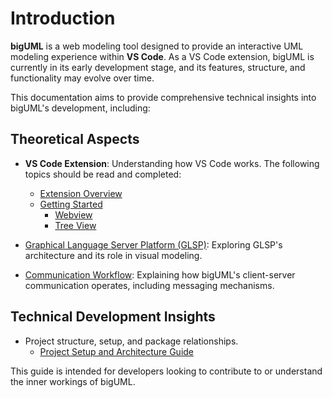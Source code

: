 # Introduction

**bigUML** is a web modeling tool designed to provide an interactive UML modeling experience within **VS Code**. As a VS Code extension, bigUML is currently in its early development stage, and its features, structure, and functionality may evolve over time.

This documentation aims to provide comprehensive technical insights into bigUML's development, including:

## Theoretical Aspects

- **VS Code Extension**: Understanding how VS Code works. The following topics should be read and completed:

    - [Extension Overview](https://code.visualstudio.com/api)
    - [Getting Started](https://code.visualstudio.com/api/get-started/your-first-extension)
        - [Webview](https://code.visualstudio.com/api/extension-guides/webview)
        - [Tree View](https://code.visualstudio.com/api/extension-guides/tree-view)

- [Graphical Language Server Platform (GLSP)](./glsp.md): Exploring GLSP's architecture and its role in visual modeling.

- [Communication Workflow](./communication.md): Explaining how bigUML's client-server communication operates, including messaging mechanisms.

## Technical Development Insights

- Project structure, setup, and package relationships.
    - [Project Setup and Architecture Guide](#project-setup-guide)

This guide is intended for developers looking to contribute to or understand the inner workings of bigUML.
